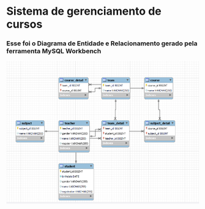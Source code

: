 # Sistema de gerenciamento de cursos

### Esse foi o Diagrama de Entidade e Relacionamento gerado pela ferramenta MySQL Workbench

![Alt text](https://github.com/gabreel05/sprint-evaluation/blob/main/DER.PNG)
